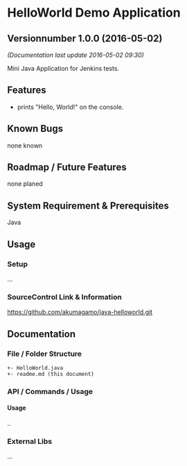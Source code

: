 # HelloWorld Demo Application
## Versionnumber 1.0.0 (2016-05-02) 
*(Documentation last update 2016-05-02 09:30)*   
 
Mini Java Application for Jenkins tests.

## Features
* prints "Hello, World!" on the console.

## Known Bugs
none known

## Roadmap / Future Features
none planed

## System Requirement & Prerequisites
Java

## Usage

### Setup
...

### SourceControl Link & Information
https://github.com/akumagamo/java-helloworld.git

## Documentation

### File / Folder Structure 

    +- HelloWorld.java
    +- readme.md (this document)
  
	  
### API / Commands / Usage

#### Usage
..

### External Libs
...
